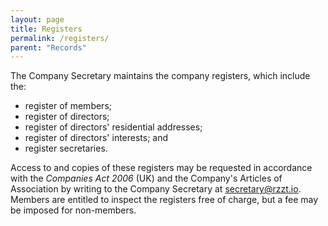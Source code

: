 ```yaml
---
layout: page
title: Registers
permalink: /registers/
parent: "Records"
---
```


The Company Secretary maintains the company registers, which include the:

- register of members;
- register of directors;
- register of directors' residential addresses;
- register of directors' interests; and
- register secretaries.

Access to and copies of these registers may be requested in accordance with the _Companies Act 2006_ (UK) and the Company's Articles of Association by writing to the Company Secretary at [secretary@rzzt.io](mailto:secretary@rzzt.io). Members are entitled to inspect the registers free of charge, but a fee may be imposed for non-members.
